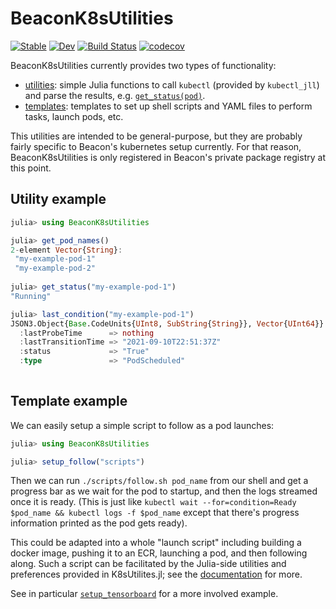 # BeaconK8sUtilities

[![Stable](https://img.shields.io/badge/docs-stable-blue.svg)](https://beacon-biosignals.github.io/BeaconK8sUtilities.jl/stable)
[![Dev](https://img.shields.io/badge/docs-dev-blue.svg)](https://beacon-biosignals.github.io/BeaconK8sUtilities.jl/dev)
[![Build Status](https://github.com/beacon-biosignals/BeaconK8sUtilities.jl/workflows/CI/badge.svg)](https://github.com/beacon-biosignals/BeaconK8sUtilities.jl/actions)
[![codecov](https://codecov.io/gh/beacon-biosignals/BeaconK8sUtilities.jl/branch/main/graph/badge.svg?token=WkNuejmKjD)](https://codecov.io/gh/beacon-biosignals/BeaconK8sUtilities.jl)

BeaconK8sUtilities currently provides two types of functionality:

* [utilities](https://beacon-biosignals.github.io/BeaconK8sUtilities.jl/dev/utilities/): simple Julia functions to call `kubectl`
  (provided by `kubectl_jll`) and parse the results, e.g. [`get_status(pod)`](https://beacon-biosignals.github.io/BeaconK8sUtilities.jl/dev/utilities/#BeaconK8sUtilities.get_status-Tuple{Any}).
* [templates](https://beacon-biosignals.github.io/BeaconK8sUtilities.jl/dev/templates/): templates to set up shell scripts and YAML files
  to perform tasks, launch pods, etc.

This utilities are intended to be general-purpose, but they are probably fairly specific to Beacon's kubernetes setup currently. For that reason, BeaconK8sUtilities is only registered in Beacon's private package registry at this point.

## Utility example

```julia
julia> using BeaconK8sUtilities

julia> get_pod_names()
2-element Vector{String}:
 "my-example-pod-1"
 "my-example-pod-2"
 
julia> get_status("my-example-pod-1")
"Running"

julia> last_condition("my-example-pod-1")
JSON3.Object{Base.CodeUnits{UInt8, SubString{String}}, Vector{UInt64}} with 4 entries:
  :lastProbeTime      => nothing
  :lastTransitionTime => "2021-09-10T22:51:37Z"
  :status             => "True"
  :type               => "PodScheduled"
 
```

## Template example

We can easily setup a simple script to follow as a pod launches:
```julia
julia> using BeaconK8sUtilities

julia> setup_follow("scripts")

```

Then we can run `./scripts/follow.sh pod_name` from our shell and get
a progress bar as we wait for the pod to startup, and then the logs streamed
once it is ready. (This is just like
`kubectl wait --for=condition=Ready $pod_name && kubectl logs -f $pod_name`
except that there's progress information printed as the pod gets ready).

This could be adapted into a whole "launch script" including building a docker image,
pushing it to an ECR, launching a pod, and then following along.
Such a script can be facilitated by the Julia-side utilities and preferences
provided in K8sUtilites.jl; see the [documentation](https://beacon-biosignals.github.io/BeaconK8sUtilities.jl/dev) for more.

See in particular [`setup_tensorboard`](https://beacon-biosignals.github.io/BeaconK8sUtilities.jl/dev/templates/#BeaconK8sUtilities.setup_tensorboard-Tuple{AbstractString})
for a more involved example.
